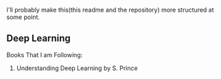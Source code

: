 I'll probably make this(this readme and the repository) more structured at some point. 

## Deep Learning 
Books That I am Following: 
1. Understanding Deep Learning by S. Prince
